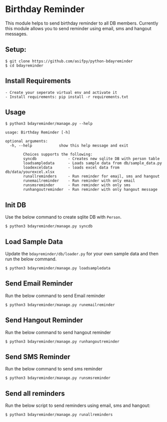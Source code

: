 Birthday Reminder
=================

This module helps to send birthday reminder to all DB members. Currently this module allows you to send reminder using email, sms and hangout messages.

Setup:
------

```shell
$ git clone https://github.com/asifpy/python-bdayreminder
$ cd bdayreminder
```

Install Requirements
--------------------
```
- Create your seperate virtual env and activate it
- Install requirements: pip install -r requirements.txt
```

Usage
-----

```shell
$ python3 bdayreminder/manage.py --help

usage: Birthday Reminder [-h]

optional arguments:
  -h, --help            show this help message and exit

        Choices supports the following:
        syncdb              - Creates new sqlite DB with person table
        loadsampledata      - Loads sample data from db/sample_data.py
        loadexceldata       - loads excel data from db/data/yourexcel.xlsx
        runallreminders     - Run reminder for email, sms and hangout
        runemailreminder    - Run reminder with only email
        runsmsreminder      - Run reminder with only sms
        runhangoutreminder  - Run reminder with only hangout message
```

Init DB
-------
Use the below command to create sqlite DB with `Person`.

```shell
$ python3 bdayreminder/manage.py syncdb
```

Load Sample Data
----------------

Update the `bdayreminder/db/loader.py` for your own sample data and then run the below command.

```shell
$ python3 bdayreminder/manage.py loadsampledata
```

Send Email Reminder
-------------------

Run the below command to send Email reminder

```shell
$ python3 bdayreminder/manage.py runemailreminder
```

Send Hangout Reminder
---------------------

Run the below command to send hangout reminder

```shell
$ python3 bdayreminder/manage.py runhangoutreminder
```

Send SMS Reminder
-----------------

Run the below command to send sms reminder

```shell
$ python3 bdayreminder/manage.py runsmsreminder
```


Send all reminders
------------------

Run the below script to send reminders using email, sms and hangout:

```shell
$ python3 bdayreminder/manage.py runallreminders
```

